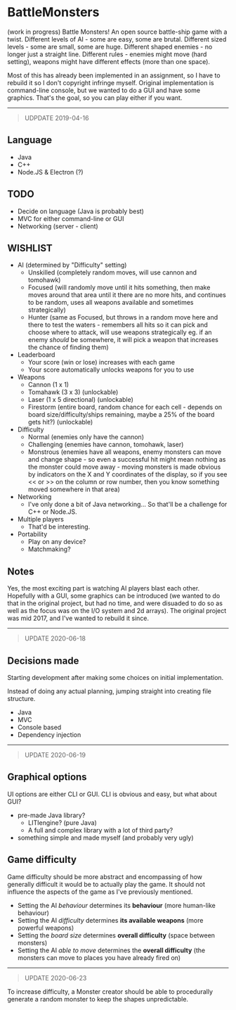 # BattleMonsters
(work in progress)
Battle Monsters!  An open source battle-ship game with a twist.
Different levels of AI - some are easy, some are brutal.
Different sized levels - some are small, some are huge.
Different shaped enemies - no longer just a straight line.
Different rules - enemies might move (hard setting), weapons might have different effects (more than one space).

Most of this has already been implemented in an assignment, so I have to rebuild it so I don't copyright infringe myself.
Original implementation is command-line console, but we wanted to do a GUI and have some graphics.  That's the goal, so you can play either if you want.

--------------

> UDPDATE 2019-04-16

## Language
- Java
- C++
- Node.JS & Electron (?)

## TODO
- Decide on language (Java is probably best)
- MVC for either command-line or GUI
- Networking (server - client)

## WISHLIST
- AI (determined by "Difficulty" setting)
  - Unskilled (completely random moves, will use cannon and tomohawk)
  - Focused (will randomly move until it hits something, then make moves around that area until it there are no more hits, and continues to be random, uses all weapons available and sometimes strategically)
  - Hunter (same as Focused, but throws in a random move here and there to test the waters - remembers all hits so it can pick and choose where to attack, will use weapons strategically eg. if an enemy _should_ be somewhere, it will pick a weapon that increases the chance of finding them)
- Leaderboard
  - Your score (win or lose) increases with each game
  - Your score automatically unlocks weapons for you to use
- Weapons
  - Cannon (1 x 1)
  - Tomahawk (3 x 3) (unlockable)
  - Laser (1 x 5 directional) (unlockable)
  - Firestorm (entire board, random chance for each cell - depends on board size/difficulty/ships remaining, maybe a 25% of the board gets hit?) (unlockable)
- Difficulty
  - Normal (enemies only have the cannon)
  - Challenging (enemies have cannon, tomohawk, laser)
  - Monstrous (enemies have all weapons, enemy monsters can move and change shape - so even a successful hit might mean nothing as the monster could move away - moving monsters is made obvious by indicators on the X and Y coordinates of the display, so if you see << or >> on the column or row number, then you know something moved somewhere in that area)
- Networking
  - I've only done a bit of Java networking...  So that'll be a challenge for C++ or Node.JS.
- Multiple players
  - That'd be interesting.
- Portability
  - Play on any device?
  - Matchmaking?

## Notes
Yes, the most exciting part is watching AI players blast each other.
Hopefully with a GUI, some graphics can be introduced (we wanted to do that in the original project, but had no time, and were disuaded to do so as well as the focus was on the I/O system and 2d arrays).
The original project was mid 2017, and I've wanted to rebuild it since.

--------------

> UPDATE 2020-06-18

## Decisions made
Starting development after making some choices on initial implementation.

Instead of doing any actual planning, jumping straight into creating file structure.

- Java
- MVC
- Console based
- Dependency injection

--------------

> UPDATE 2020-06-19

## Graphical options
UI options are either CLI or GUI.  CLI is obvious and easy, but what about GUI?
- pre-made Java library?
    - LITIengine?  (pure Java)
    - A full and complex library with a lot of third party?
- something simple and made myself (and probably very ugly)

## Game difficulty
Game difficulty should be more abstract and encompassing of how generally difficult it would be to actually play the game.  It should not influence the aspects of the game as I've previously mentioned.
- Setting the AI _behaviour_ determines its **behaviour** (more human-like behaviour)
- Setting the AI _difficulty_ determines **its available weapons** (more powerful weapons)
- Setting the _board size_ determines **overall difficulty** (space between monsters)
- Setting the AI _able to move_ determines the **overall difficulty** (the monsters can move to places you have already fired on)

--------------

> UPDATE 2020-06-23

To increase difficulty, a Monster creator should be able to procedurally generate a random monster to keep the shapes unpredictable.

